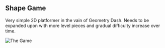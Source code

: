 ## Shape Game

Very simple 2D platformer in the vain of Geometry Dash. Needs to be expanded upon with more level pieces and gradual difficulty increase over time.

![The Game](https://github.com/ehrenholgersson/ShapeGame/tree/master/ReadME/square.gif)
